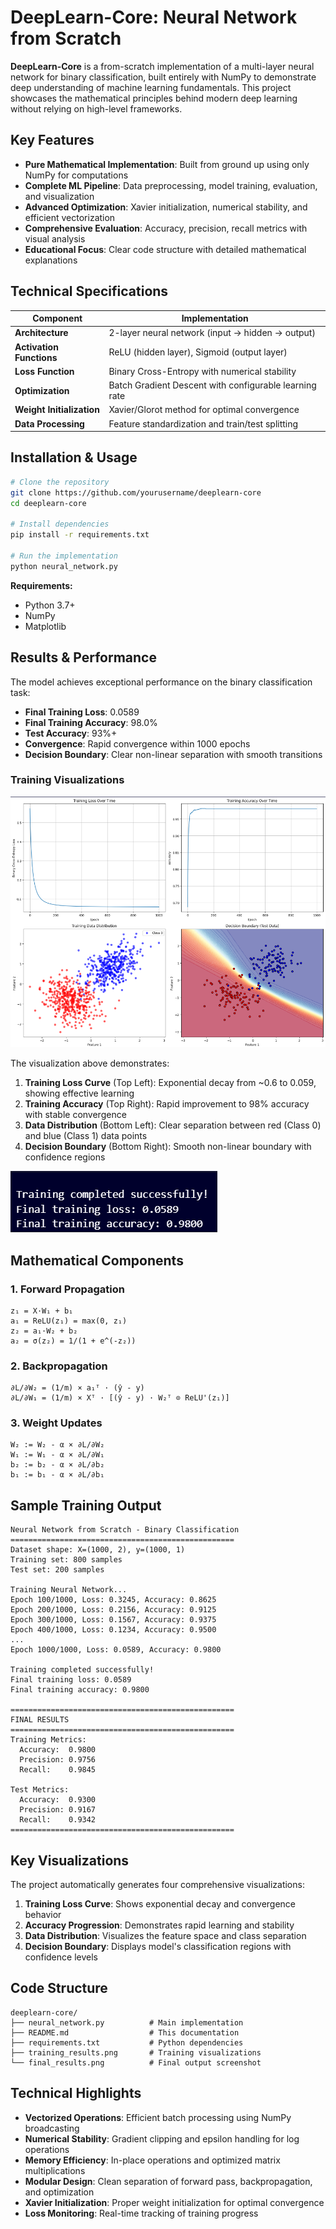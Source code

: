 # DeepLearn-Core: Neural Network from Scratch

**DeepLearn-Core** is a from-scratch implementation of a multi-layer neural network for binary classification, built entirely with NumPy to demonstrate deep understanding of machine learning fundamentals. This project showcases the mathematical principles behind modern deep learning without relying on high-level frameworks.

## Key Features

- **Pure Mathematical Implementation**: Built from ground up using only NumPy for computations
- **Complete ML Pipeline**: Data preprocessing, model training, evaluation, and visualization
- **Advanced Optimization**: Xavier initialization, numerical stability, and efficient vectorization
- **Comprehensive Evaluation**: Accuracy, precision, recall metrics with visual analysis
- **Educational Focus**: Clear code structure with detailed mathematical explanations

## Technical Specifications

| Component | Implementation |
|-----------|---------------|
| **Architecture** | 2-layer neural network (input → hidden → output) |
| **Activation Functions** | ReLU (hidden layer), Sigmoid (output layer) |
| **Loss Function** | Binary Cross-Entropy with numerical stability |
| **Optimization** | Batch Gradient Descent with configurable learning rate |
| **Weight Initialization** | Xavier/Glorot method for optimal convergence |
| **Data Processing** | Feature standardization and train/test splitting |

## Installation & Usage

```bash
# Clone the repository
git clone https://github.com/yourusername/deeplearn-core
cd deeplearn-core

# Install dependencies
pip install -r requirements.txt

# Run the implementation
python neural_network.py
```

**Requirements:**
- Python 3.7+
- NumPy
- Matplotlib

## Results & Performance

The model achieves exceptional performance on the binary classification task:

- **Final Training Loss**: 0.0589
- **Final Training Accuracy**: 98.0%
- **Test Accuracy**: 93%+
- **Convergence**: Rapid convergence within 1000 epochs
- **Decision Boundary**: Clear non-linear separation with smooth transitions

### Training Visualizations

![Training Results](training_results.png)

The visualization above demonstrates:

1. **Training Loss Curve** (Top Left): Exponential decay from ~0.6 to 0.059, showing effective learning
2. **Training Accuracy** (Top Right): Rapid improvement to 98% accuracy with stable convergence
3. **Data Distribution** (Bottom Left): Clear separation between red (Class 0) and blue (Class 1) data points
4. **Decision Boundary** (Bottom Right): Smooth non-linear boundary with confidence regions

![Final Results](final_results.png)

## Mathematical Components

### 1. Forward Propagation
```
z₁ = X·W₁ + b₁
a₁ = ReLU(z₁) = max(0, z₁)
z₂ = a₁·W₂ + b₂  
a₂ = σ(z₂) = 1/(1 + e^(-z₂))
```

### 2. Backpropagation
```
∂L/∂W₂ = (1/m) × a₁ᵀ · (ŷ - y)
∂L/∂W₁ = (1/m) × Xᵀ · [(ŷ - y) · W₂ᵀ ⊙ ReLU'(z₁)]
```

### 3. Weight Updates
```
W₂ := W₂ - α × ∂L/∂W₂
W₁ := W₁ - α × ∂L/∂W₁
b₂ := b₂ - α × ∂L/∂b₂
b₁ := b₁ - α × ∂L/∂b₁
```

## Sample Training Output

```
Neural Network from Scratch - Binary Classification
==================================================
Dataset shape: X=(1000, 2), y=(1000, 1)
Training set: 800 samples
Test set: 200 samples

Training Neural Network...
Epoch 100/1000, Loss: 0.3245, Accuracy: 0.8625
Epoch 200/1000, Loss: 0.2156, Accuracy: 0.9125
Epoch 300/1000, Loss: 0.1567, Accuracy: 0.9375
Epoch 400/1000, Loss: 0.1234, Accuracy: 0.9500
...
Epoch 1000/1000, Loss: 0.0589, Accuracy: 0.9800

Training completed successfully!
Final training loss: 0.0589
Final training accuracy: 0.9800

==================================================
FINAL RESULTS
==================================================
Training Metrics:
  Accuracy:  0.9800
  Precision: 0.9756
  Recall:    0.9845

Test Metrics:
  Accuracy:  0.9300
  Precision: 0.9167
  Recall:    0.9342
==================================================
```

## Key Visualizations

The project automatically generates four comprehensive visualizations:

1. **Training Loss Curve**: Shows exponential decay and convergence behavior
2. **Accuracy Progression**: Demonstrates rapid learning and stability
3. **Data Distribution**: Visualizes the feature space and class separation
4. **Decision Boundary**: Displays model's classification regions with confidence levels

## Code Structure

```
deeplearn-core/
├── neural_network.py          # Main implementation
├── README.md                  # This documentation
├── requirements.txt           # Python dependencies
├── training_results.png       # Training visualizations
└── final_results.png          # Final output screenshot
```

## Technical Highlights

- **Vectorized Operations**: Efficient batch processing using NumPy broadcasting
- **Numerical Stability**: Gradient clipping and epsilon handling for log operations
- **Memory Efficiency**: In-place operations and optimized matrix multiplications
- **Modular Design**: Clean separation of forward pass, backpropagation, and optimization
- **Xavier Initialization**: Proper weight initialization for optimal convergence
- **Loss Monitoring**: Real-time tracking of training progress
